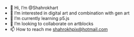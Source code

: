 - 👋 Hi, I’m @Shahrokhart
- 👀 I’m interested in digital art and combination with gen art
- 🌱 I’m currently learning p5.js
- 💞️ I’m looking to collaborate on artblocks
- 📫 How to reach me shahrokhpix@hotmail.com

<!---
Shahrokhart/Shahrokhart is a ✨ special ✨ repository because its `README.md` (this file) appears on your GitHub profile.
You can click the Preview link to take a look at your changes.
--->
